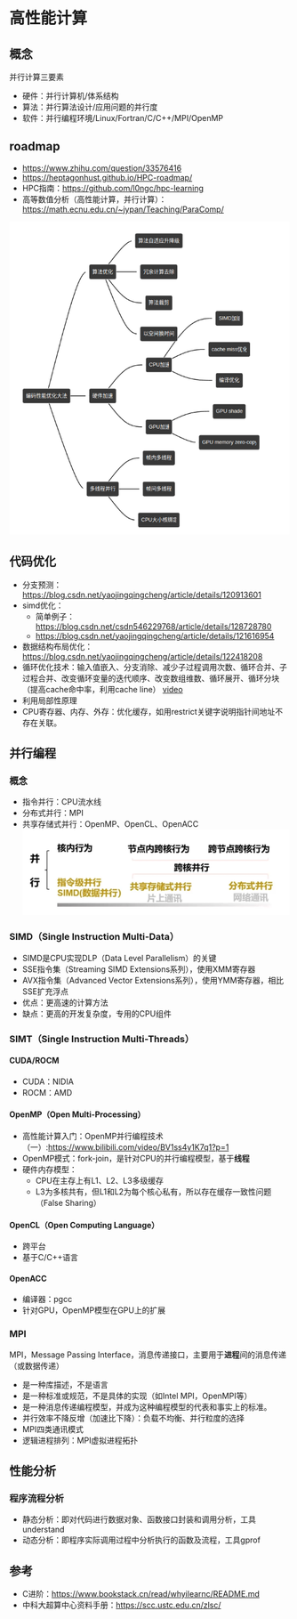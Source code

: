 # 高性能计算

## 概念
并行计算三要素
- 硬件：并行计算机/体系结构
- 算法：并行算法设计/应用问题的并行度
- 软件：并行编程环境/Linux/Fortran/C/C++/MPI/OpenMP

## roadmap
- https://www.zhihu.com/question/33576416
- https://heptagonhust.github.io/HPC-roadmap/
- HPC指南：https://github.com/l0ngc/hpc-learning
- 高等数值分析（高性能计算，并行计算）：https://math.ecnu.edu.cn/~jypan/Teaching/ParaComp/

![编译优化](./imgs/1.png)

## 代码优化
- 分支预测：https://blog.csdn.net/yaojingqingcheng/article/details/120913601
- simd优化：
  - 简单例子：https://blog.csdn.net/csdn546229768/article/details/128728780
  - https://blog.csdn.net/yaojingqingcheng/article/details/121616954
- 数据结构布局优化：https://blog.csdn.net/yaojingqingcheng/article/details/122418208
- 循环优化技术：输入值嵌入、分支消除、减少子过程调用次数、循环合并、子过程合并、改变循环变量的迭代顺序、改变数组维数、循环展开、循环分块（提高cache命中率，利用cache line） [video](https://www.bilibili.com/video/BV1Jm4y1k7Yz?p=1)
- 利用局部性原理
- CPU寄存器、内存、外存：优化缓存，如用restrict关键字说明指针间地址不存在关联。

## 并行编程
### 概念
- 指令并行：CPU流水线
- 分布式并行：MPI
- 共享存储式并行：OpenMP、OpenCL、OpenACC
![parallel](./imgs/parallel_program_1.png)

### SIMD（Single Instruction Multi-Data）
- SIMD是CPU实现DLP（Data Level Parallelism）的关键
- SSE指令集（Streaming SIMD Extensions系列），使用XMM寄存器
- AVX指令集（Advanced Vector Extensions系列），使用YMM寄存器，相比SSE扩充浮点
- 优点：更高速的计算方法
- 缺点：更高的开发复杂度，专用的CPU组件

### SIMT（Single Instruction Multi-Threads）
#### CUDA/ROCM
- CUDA：NIDIA
- ROCM：AMD
#### OpenMP（Open Multi-Processing）
- 高性能计算入门：OpenMP并行编程技术（一）:https://www.bilibili.com/video/BV1ss4y1K7q1?p=1
- OpenMP模式：fork-join，是针对CPU的并行编程模型，基于**线程**
- 硬件内存模型：
  - CPU在主存上有L1、L2、L3多级缓存
  - L3为多核共有，但L1和L2为每个核心私有，所以存在缓存一致性问题（False Sharing）

#### OpenCL（Open Computing Language）
- 跨平台
- 基于C/C++语言

#### OpenACC
- 编译器：pgcc
- 针对GPU，OpenMP模型在GPU上的扩展

### MPI
MPI，Message Passing Interface，消息传递接口，主要用于**进程**间的消息传递（或数据传递）
- 是一种库描述，不是语言
- 是一种标准或规范，不是具体的实现（如Intel MPI，OpenMPI等）
- 是一种消息传递编程模型，并成为这种编程模型的代表和事实上的标准。
- 并行效率不降反增（加速比下降）：负载不均衡、并行粒度的选择
- MPI四类通讯模式
- 逻辑进程排列：MPI虚拟进程拓扑

## 性能分析
### 程序流程分析
- 静态分析：即对代码进行数据对象、函数接口封装和调用分析，工具understand
- 动态分析：即程序实际调用过程中分析执行的函数及流程，工具gprof

## 参考
- C进阶：https://www.bookstack.cn/read/whyilearnc/README.md
- 中科大超算中心资料手册：https://scc.ustc.edu.cn/zlsc/
